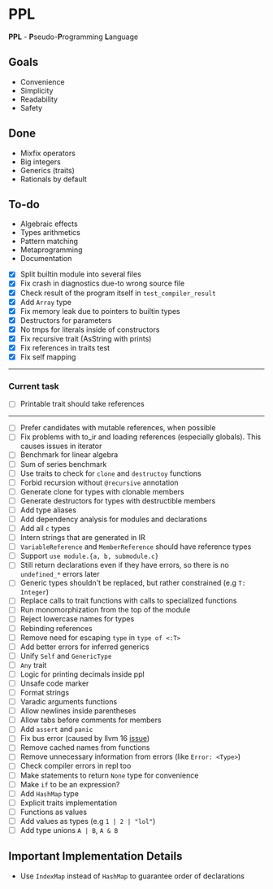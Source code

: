 # PPL

**PPL** - **P**seudo-**P**rogramming **L**anguage

## Goals

* Convenience
* Simplicity
* Readability
* Safety

## Done
* Mixfix operators
* Big integers
* Generics (traits)
* Rationals by default

## To-do
* Algebraic effects
* Types arithmetics
* Pattern matching
* Metaprogramming
* Documentation

* [x] Split builtin module into several files
* [x] Fix crash in diagnostics due-to wrong source file
* [x] Check result of the program itself in `test_compiler_result`
* [x] Add `Array` type
* [x] Fix memory leak due to pointers to builtin types
* [x] Destructors for parameters
* [x] No tmps for literals inside of constructors
* [x] Fix recursive trait (AsString with prints)
* [x] Fix references in traits test
* [x] Fix self mapping
---
### Current task
* [ ] Printable trait should take references
---
* [ ] Prefer candidates with mutable references, when possible
* [ ] Fix problems with to_ir and loading references (especially globals). This causes issues in iterator
* [ ] Benchmark for linear algebra
* [ ] Sum of series benchmark
* [ ] Use traits to check for `clone` and `destructoy` functions
* [ ] Forbid recursion without `@recursive` annotation
* [ ] Generate clone for types with clonable members
* [ ] Generate destructors for types with destructible members
* [ ] Add type aliases
* [ ] Add dependency analysis for modules and declarations
* [ ] Add all `c` types
* [ ] Intern strings that are generated in IR
* [ ] `VariableReference` and `MemberReference` should have reference types
* [ ] Support `use module.{a, b, submodule.c}`
* [ ] Still return declarations even if they have errors, so there is no `undefined_*` errors later
* [ ] Generic types shouldn't be replaced, but rather constrained (e.g `T: Integer`)
* [ ] Replace calls to trait functions with calls to specialized functions
* [ ] Run monomorphization from the top of the module
* [ ] Reject lowercase names for types
* [ ] Rebinding references
* [ ] Remove need for escaping `type` in `type of <:T>`
* [ ] Add better errors for inferred generics
* [ ] Unify `Self` and `GenericType`
* [ ] `Any` trait
* [ ] Logic for printing decimals inside ppl
* [ ] Unsafe code marker
* [ ] Format strings
* [ ] Varadic arguments functions
* [ ] Allow newlines inside parentheses
* [ ] Allow tabs before comments for members
* [ ] Add `assert` and `panic`
* [ ] Fix bus error (caused by llvm 16 [issue](https://github.com/llvm/llvm-project/issues/60432))
* [ ] Remove cached names from functions
* [ ] Remove unnecessary information from errors (like `Error: <Type>`)
* [ ] Check compiler errors in repl too
* [ ] Make statements to return `None` type for convenience
* [ ] Make `if` to be an expression?
* [ ] Add `HashMap` type
* [ ] Explicit traits implementation
* [ ] Functions as values
* [ ] Add values as types (e.g `1 | 2 | "lol"`)
* [ ] Add type unions `A | B`, `A & B`

## Important Implementation Details
* Use `IndexMap` instead of `HashMap` to guarantee order of declarations